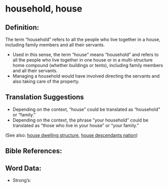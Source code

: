 # household, house

## Definition:

The term “household” refers to all the people who live together in a house, including family members and all their servants.

* Used in this sense, the term “house” means “household” and refers to all the people who live together in one house or in a multi-structure home compound (whether buildings or tents), including family members and all their servants.
* Managing a household would have involved directing the servants and also taking care of the property.

## Translation Suggestions

* Depending on the context, “house” could be translated as “household” or “family.”
* Depending on the context, the phrase “your household” could be translated as “those who live in your house” or “your family.”

(See also: [house dwelling structure](../other/house-dwellingstructure.md), [house descendants nation](../other/house-descendants_nation.md))

## Bible References:



## Word Data:

* Strong’s: